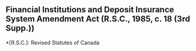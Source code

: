 ## Financial Institutions and Deposit Insurance System Amendment Act (R.S.C., 1985, c. 18 (3rd Supp.))
  *[R.S.C.]: Revised Statutes of Canada
